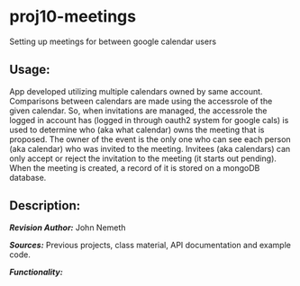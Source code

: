 # proj10-meetings
Setting up meetings for between google calendar users

## Usage:

App developed utilizing multiple calendars owned by same account. 
Comparisons between calendars are made using the accessrole of the
given calendar. So, when invitations are managed, the accessrole the 
logged in account has (logged in through oauth2 system for google cals)
is used to determine who (aka what calendar) owns the meeting that is 
proposed. The owner of the event is the only one who can see each person 
(aka calendar) who was invited to the meeting. Invitees (aka calendars) 
can only accept or reject the invitation to the meeting (it starts out pending).
When the meeting is created, a record of it is stored on a mongoDB database.


## Description:

***Revision Author:*** John Nemeth

***Sources:*** Previous projects, class material, API documentation 
and example code.

***Functionality:*** 
